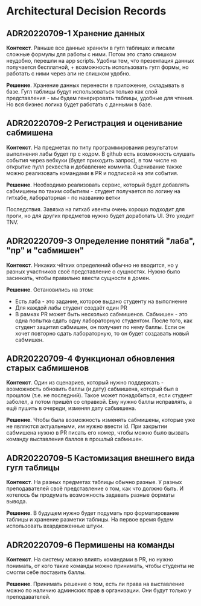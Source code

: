 # Architectural Decision Records

## ADR20220709-1 Хранение данных

**Контекст**. Раньше все данные хранили в гугл таблицах и писали сложные формулы для работы с ними. Потом это стало
слишком неудобно, перешли на app scripts. Удобны тем, что презентация данных получается бесплатной, + возможность
использовать гугл формы, но работать с ними через апи не слишком удобно.

**Решение**. Хранение данных перенести в приложение, складывать в базе. Гугл таблицы будут использоваться только как слой
представления - мы будем генерировать таблицы, удобные для чтения. Но вся бизнес логика будет работать с данными в базе.

## ADR20220709-2 Регистрация и оценивание сабмишена

**Контекст**. На предметах по типу программирования результатом выполнения лабы будет пр с кодом. В github есть
возможность слушать события через вебхуки (будет приходить запрос), в том числе на открытие пулл реквеста и добавление
коммита. Оценивание также можно реализовать командами в PR и подпиской на эти события.

**Решение**. Необходимо реализовать сервис, который будет добавлять сабмишены по таким событиям - студент получается по
логину на гитхабе, лабораторная - по названию ветки

Последствия. Завязка на гитхаб ивенты очень хорошо подходит для проги, но для других предметов нужно будет доработать UI.
Это уходит TNV.

## ADR20220709-3 Определение понятий "лаба", "пр" и "сабмишен"

**Контекст**. Никаких чётких определений обычно не вводится, но у разных участников своё представление о сущностях. Нужно
было засинкать, чтобы правильно ввести сущности в домен.

**Решение**. Остановились на этом:

- Есть лаба - это задание, которое выдано студенту на выполнение
- Для каждой лабы студент создаёт один PR
- В рамках PR может быть несколько сабмишенов. Сабмишен - это одна попытка сдать одну лабораторную студентом. После того,
  как студент защитил сабмишен, он получает по нему баллы. Если он хочет повторно сдать лабораторную, то он будет
  создавать новый сабмишен.

## ADR20220709-4 Функционал обновления старых сабмишенов

**Контекст**. Один из сценариев, который нужно поддержать - возможность обновить баллы (и дату) сабмишена, который был в
прошлом (т.е. не последний). Такое может понадобиться, если студент заболел, а потом пришёл со справкой. Ему нужно баллы
исправлять, а ещё пушить в очереди, изменяя дату сабмишена.

**Решение**. Чтобы была возможность изменять сабмишены, которые уже не являются актуальными, им нужно ввести id. При
закрытии сабмишена нужно в PR писать его номер, чтобы можно было вызвать команду выставления баллов в прошлый сабмишен.

## ADR20220709-5 Кастомизация внешнего вида гугл таблицы

**Контекст**. На разных предметах таблицы обычно разные. У разных преподавателей своё представление о том, как что должно
быть. И хотелось бы продумать возможность задавать разные форматы вывода.

**Решение**. В будущем нужно будет подумать про форматирование таблицы и хранение разметки таблицы. На первое время будем
использовать вхардкоженные штуки.

## ADR20220709-6 Пермишены на команды

**Контекст**. На систему можно влиять командами в PR, но нужно понимать, от кого такие команды можно принимать, чтобы
студенты не смогли себе поставить баллы.

**Решение**. Принимать решение о том, есть ли права на выставление можно по наличию админских прав в организации. Они
будут только у преподавателей.
